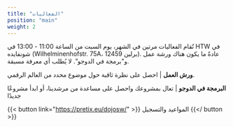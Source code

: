 ```yaml
---
title: "الفعاليات"
position: "main"
weight: 2
---
```


تُقام الفعاليات مرتين في الشهر، يوم السبت من الساعة 11:00 - 13:00 في HTW في شونفايده (Wilhelminenhofstr. 75A، 12459 برلين).
عادةً ما يكون هناك ورشة عمل و"برمجة في الدوجو". لا يُطلب أي معرفة مسبقة.

**ورش العمل** | احصل على نظرة ثاقبة حول موضوع محدد من العالم الرقمي.

**البرمجة في الدوجو** | تعال بمشروعك واحصل على مساعدة من مرشدينا، أو ابدأ مشروعًا جديدًا

{{< button link="https://pretix.eu/dojosw/" >}}
المواعيد والتسجيل
{{</ button >}}
